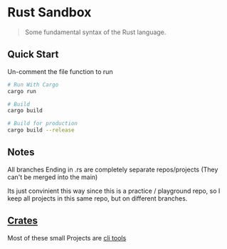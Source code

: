 # Rust Sandbox

> Some fundamental syntax of the Rust language.

## Quick Start

Un-comment the file function to run

``` bash
# Run With Cargo
cargo run

# Build
cargo build

# Build for production
cargo build --release
```

## Notes

All branches Ending in .rs are completely separate repos/projects (They can't be merged into the main)

Its just convinient this way since this is a practice / playground repo, so I keep all projects in this same repo, but on different branches.

## [Crates](https://crates.io/)

Most of these small Projects are [cli tools](https://crates.io/categories/command-line-utilities)
